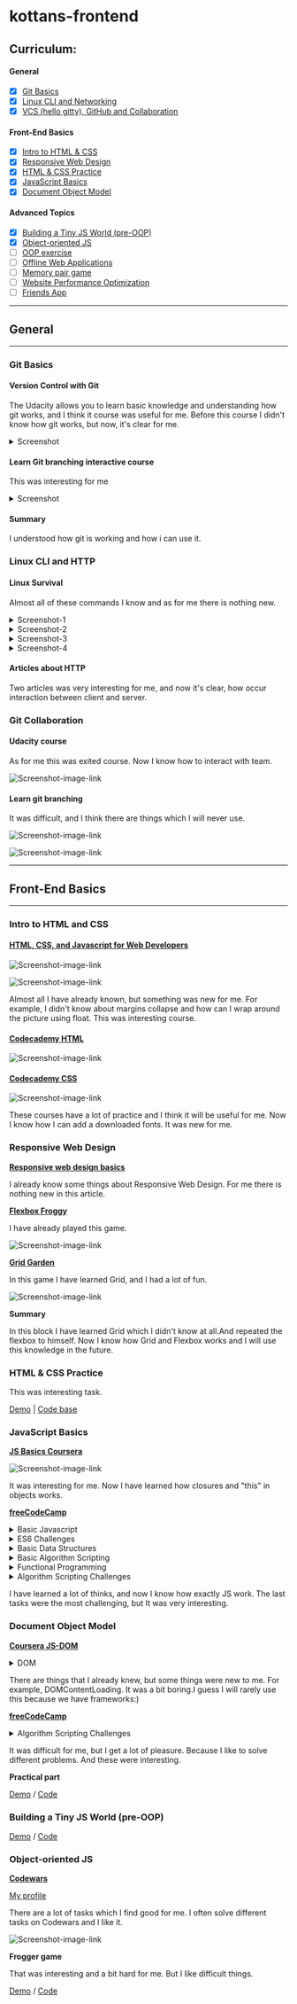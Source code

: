 # kottans-frontend

## Curriculum:

#### General

- [x]  [Git Basics](#git-basics)
- [x]  [Linux CLI and Networking](#linux-cli-and-http)
- [x]  [VCS (hello gitty), GitHub and Collaboration](#git-collaboration)

#### Front-End Basics

- [x] [Intro to HTML & CSS](#intro-to-html-and-css)
- [x] [Responsive Web Design](#responsive-web-design)
- [x] [HTML & CSS Practice](#html--css-practice)
- [x] [JavaScript Basics](#javascript-basics)
- [x] [Document Object Model](#document-object-model)

#### Advanced Topics

- [x] [Building a Tiny JS World (pre-OOP)](#building-a-tiny-js-world)
- [x] [Object-oriented JS](#object-oriented-js)
- [ ] [OOP exercise](#oop-exercise)
- [ ] [Offline Web Applications](#offline-web-applications)
- [ ] [Memory pair game](#memory-pair-game)
- [ ] [Website Performance Optimization](#website-performance-optimization)
- [ ] [Friends App](#friends-app)

---

## General

---

### Git Basics

#### Version Control with Git

The Udacity allows you to learn basic knowledge and understanding how git works, and I think it course was useful for
me. Before this course I didn't know how git works, but now, it's clear for me.

<details><summary>Screenshot</summary>
<p>

![Screenshot-image-link](https://i.imgur.com/EaAv7CR.png)
</p>
</details>

#### Learn Git branching interactive course

This was interesting for me

<details><summary>Screenshot</summary>
<p>

![Screenshot-image-link](https://i.imgur.com/bYCwQKX.png)
</p>
</details>

#### Summary

I understood how git is working and how i can use it.

### Linux CLI and HTTP

#### Linux Survival

Almost all of these commands I know and as for me there is nothing new.

<details><summary>Screenshot-1</summary>
<p>

![Screenshot-image-link](task_linux_cli/quiz-1.png)
</p>
</details>

<details><summary>Screenshot-2</summary>
<p>

![Screenshot-image-link](task_linux_cli/quiz-2.png)
</p>
</details>

<details><summary>Screenshot-3</summary>
<p>

![Screenshot-image-link](task_linux_cli/quiz-3.png)
</p>
</details>

<details><summary>Screenshot-4</summary>
<p>

![Screenshot-image-link](task_linux_cli/quiz-4.png)
</p>
</details>

#### Articles about HTTP

Two articles was very interesting for me, and now it's clear, how occur interaction between client and server.

### Git Collaboration

#### Udacity course

As for me this was exited course. Now I know how to interact with team.

![Screenshot-image-link](task_git_collaboration/github-udacity.png)

#### Learn git branching

It was difficult, and I think there are things which I will never use.

![Screenshot-image-link](task_git_collaboration/git-collab-1.png)

![Screenshot-image-link](task_git_collaboration/git-collab-2.png)

---

## Front-End Basics

---

### Intro to HTML and CSS

#### [HTML, CSS, and Javascript for Web Developers](https://www.coursera.org/learn/html-css-javascript-for-web-developers)

![Screenshot-image-link](task_html_css_intro/coursera-html-1.png)

![Screenshot-image-link](task_html_css_intro/coursera-html-2.png)

Almost all I have already known, but something was new for me. For example, I didn't know about margins collapse and how
can I wrap around the picture using float. This was interesting course.

#### [Codecademy HTML](https://www.codecademy.com/learn/learn-html)

![Screenshot-image-link](task_html_css_intro/codeacademy-html.png)

#### [Codecademy CSS](https://www.codecademy.com/learn/learn-css)

![Screenshot-image-link](task_html_css_intro/codeacademy-css.png)

These courses have a lot of practice and I think it will be useful for me. Now I know how I can add a downloaded fonts.
It was new for me.

### Responsive Web Design

**[Responsive web design basics](https://web.dev/i18n/en/responsive-web-design-basics/)**

I already know some things about Responsive Web Design. For me there is nothing new in this article.

**[Flexbox Froggy](http://flexboxfroggy.com/)**

I have already played this game.

![Screenshot-image-link](task_responsive_web_design/flexbox-froggy.png)

**[Grid Garden](http://cssgridgarden.com/)**

In this game I have learned Grid, and I had a lot of fun.

![Screenshot-image-link](task_responsive_web_design/grid-garden.png)

**Summary**

In this block I have learned Grid which I didn't know at all.And repeated the flexbox to himself. Now I know how Grid
and Flexbox works and I will use this knowledge in the future.

### HTML & CSS Practice

This was interesting task.

[Demo](https://pashapushak1996.github.io/html-css-popup-kottans/) |
[Code base](https://github.com/pashapushak1996/html-css-popup-kottans)

### JavaScript Basics

**[JS Basics Coursera](https://www.coursera.org/learn/html-css-javascript-for-web-developers/home/week/4)**

![Screenshot-image-link](task_js_basics/coursera-js-basics.png)

It was interesting for me. Now I have learned how closures and "this" in objects works.

**[freeCodeCamp](https://www.freecodecamp.org/learn)**

<details><summary>Basic Javascript</summary>
<p>

![Screenshot-image-link](task_js_basics/basic-js.png)
</p>
</details>


<details><summary>ES6 Challenges</summary>
<p>

![Screenshot-image-link](task_js_basics/es-6.png)
</p>
</details>

<details><summary>Basic Data Structures</summary>
<p>

![Screenshot-image-link](task_js_basics/basic-data-structures.png)
</p>
</details>

<details><summary>Basic Algorithm Scripting</summary>
<p>

![Screenshot-image-link](task_js_basics/basic-algorithms.png)
</p>
</details>

<details><summary>Functional Programming</summary>
<p>

![Screenshot-image-link](task_js_basics/functional-programming.png)
</p>
</details>

<details><summary>Algorithm Scripting Challenges</summary>
<p>

![Screenshot-image-link](task_js_basics/intermediate-algorithm.png)
</p>
</details>

I have learned a lot of thinks, and now I know how exactly JS work.
The last tasks were the most challenging, but It was very interesting.

### Document Object Model

**[Coursera JS-DOM](https://www.coursera.org/learn/html-css-javascript-for-web-developers/home/week/5)**

<details><summary>DOM</summary>
<p>

![Screenshot-image-link](task_js_dom/coursera-js-dom.png)
</p>
</details>

There are things that I already knew, but some things were new to me. For example, DOMContentLoading. It was a bit boring.I guess I will rarely use this because we have frameworks:)

**[freeCodeCamp](https://www.freecodecamp.org/learn)**

<details><summary>Algorithm Scripting Challenges</summary>
<p>

![Screenshot-image-link](task_js_dom/intermediate-algorithm-2.png)
</p>
</details>

It was difficult for me, but I get a lot of pleasure. Because I like to solve different problems. And these were interesting.

**Practical part**

[Demo](https://pashapushak1996.github.io/js-dom-kottans) /
[Code](https://github.com/pashapushak1996/js-dom-kottans)

### Building a Tiny JS World (pre-OOP)

[Demo](https://pashapushak1996.github.io/a-tiny-JS-world/) /
[Code](https://github.com/pashapushak1996/frontend-2022-homeworks/tree/tiny-world)

### Object-oriented JS
**[Codewars](https://www.freecodecamp.org/learn)**

[My profile](https://www.codewars.com/users/pavlopushak1996)

There are a lot of tasks which I find good for me. I often solve different tasks on Codewars and I like it.

![Screenshot-image-link](task_js_oop/codewars.png)

**Frogger game**

That was interesting and a bit hard for me. But I like difficult things.

[Demo](https://pashapushak1996.github.io/frogger-game/) /
[Code](https://github.com/pashapushak1996/frogger-game)




